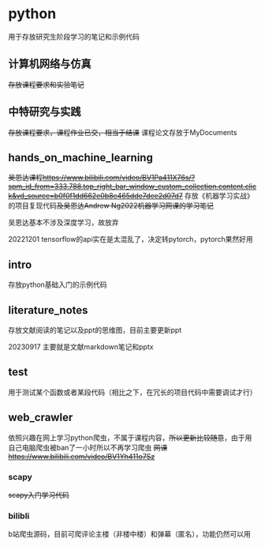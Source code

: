 # python
用于存放研究生阶段学习的笔记和示例代码
## 计算机网络与仿真
~~存放课程要求和实验笔记~~

## 中特研究与实践
~~存放课程要求，课程作业已交，相当于结课~~
课程论文存放于MyDocuments
## hands_on_machine_learning
~~吴恩达课程<https://www.bilibili.com/video/BV1Pa411X76s/?spm_id_from=333.788.top_right_bar_window_custom_collection.content.click&vd_source=b0f0f1dd662e0b8e465dde7dee2d07d7>~~
存放《机器学习实战》的项目复现代码~~及吴恩达Andrew Ng2022机器学习网课的学习笔记~~

吴恩达基本不涉及深度学习，故放弃

20221201 tensorflow的api实在是太混乱了，决定转pytorch，pytorch果然好用
## intro
存放python基础入门的示例代码
## literature_notes
存放文献阅读的笔记以及ppt的思维图，目前主要更新ppt

20230917 主要就是文献markdown笔记和pptx
## test
用于测试某个函数或者某段代码（相比之下，在冗长的项目代码中需要调试才行）
## web_crawler
依照兴趣在网上学习python爬虫，不属于课程内容，~~所以更新比较随意~~，由于用自己电脑爬虫被ban了一小时所以不再学习爬虫
~~网课<https://www.bilibili.com/video/BV1Yh411o7Sz>~~
### scapy
~~scapy入门学习代码~~
### bilibli
b站爬虫源码，目前可爬评论主楼（非楼中楼）和弹幕（匿名），功能仍然可以用